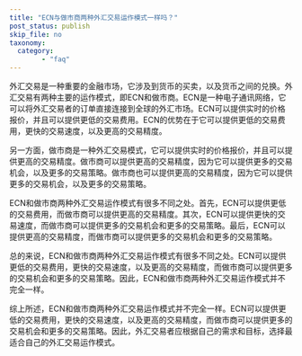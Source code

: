```yaml
---
title: "ECN与做市商两种外汇交易运作模式一样吗？"
post_status: publish
skip_file: no
taxonomy:
  category:
        - "faq"
---
```


外汇交易是一种重要的金融市场，它涉及到货币的买卖，以及货币之间的兑换。外汇交易有两种主要的运作模式，即ECN和做市商。ECN是一种电子通讯网络，它可以将外汇交易者的订单直接连接到全球的外汇市场。ECN可以提供实时的价格报价，并且可以提供更低的交易费用。ECN的优势在于它可以提供更低的交易费用，更快的交易速度，以及更高的交易精度。

另一方面，做市商是一种外汇交易模式，它可以提供实时的价格报价，并且可以提供更高的交易精度。做市商可以提供更高的交易精度，因为它可以提供更多的交易机会，以及更多的交易策略。做市商也可以提供更高的交易精度，因为它可以提供更多的交易机会，以及更多的交易策略。

ECN和做市商两种外汇交易运作模式有很多不同之处。首先，ECN可以提供更低的交易费用，而做市商可以提供更高的交易精度。其次，ECN可以提供更快的交易速度，而做市商可以提供更多的交易机会和更多的交易策略。最后，ECN可以提供更高的交易精度，而做市商可以提供更多的交易机会和更多的交易策略。

总的来说，ECN和做市商两种外汇交易运作模式有很多不同之处。ECN可以提供更低的交易费用，更快的交易速度，以及更高的交易精度，而做市商可以提供更多的交易机会和更多的交易策略。因此，ECN和做市商两种外汇交易运作模式并不完全一样。

综上所述，ECN和做市商两种外汇交易运作模式并不完全一样。ECN可以提供更低的交易费用，更快的交易速度，以及更高的交易精度，而做市商可以提供更多的交易机会和更多的交易策略。因此，外汇交易者应根据自己的需求和目标，选择最适合自己的外汇交易运作模式。
